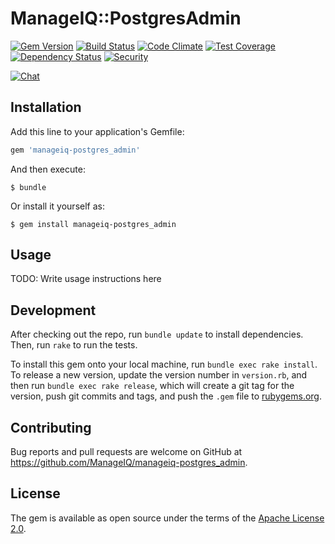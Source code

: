 # ManageIQ::PostgresAdmin

[![Gem Version](https://badge.fury.io/rb/manageiq-postgres_admin.svg)](http://badge.fury.io/rb/manageiq-postgres_admin)
[![Build Status](https://travis-ci.org/ManageIQ/manageiq-postgres_admin.svg)](https://travis-ci.org/ManageIQ/manageiq-postgres_admin)
[![Code Climate](https://codeclimate.com/github/ManageIQ/manageiq-postgres_admin.svg)](https://codeclimate.com/github/ManageIQ/manageiq-postgres_admin)
[![Test Coverage](https://codeclimate.com/github/ManageIQ/manageiq-postgres_admin/badges/coverage.svg)](https://codeclimate.com/github/ManageIQ/manageiq-postgres_admin/coverage)
[![Dependency Status](https://gemnasium.com/ManageIQ/manageiq-postgres_admin.svg)](https://gemnasium.com/ManageIQ/manageiq-postgres_admin)
[![Security](https://hakiri.io/github/ManageIQ/manageiq-postgres_admin/master.svg)](https://hakiri.io/github/ManageIQ/manageiq-postgres_admin/master)

[![Chat](https://badges.gitter.im/Join%20Chat.svg)](https://gitter.im/ManageIQ/manageiq-postgres_admin?utm_source=badge&utm_medium=badge&utm_campaign=pr-badge&utm_content=badge)

## Installation

Add this line to your application's Gemfile:

```ruby
gem 'manageiq-postgres_admin'
```

And then execute:

    $ bundle

Or install it yourself as:

    $ gem install manageiq-postgres_admin

## Usage

TODO: Write usage instructions here

## Development

After checking out the repo, run `bundle update` to install dependencies. Then, run `rake` to run the tests.

To install this gem onto your local machine, run `bundle exec rake install`. To release a new version, update the version number in `version.rb`, and then run `bundle exec rake release`, which will create a git tag for the version, push git commits and tags, and push the `.gem` file to [rubygems.org](https://rubygems.org).

## Contributing

Bug reports and pull requests are welcome on GitHub at https://github.com/ManageIQ/manageiq-postgres_admin.


## License

The gem is available as open source under the terms of the [Apache License 2.0](http://www.apache.org/licenses/LICENSE-2.0).
